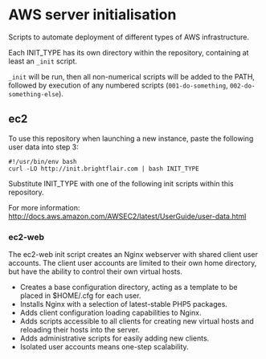# AWS server initialisation

Scripts to automate deployment of different types of AWS infrastructure.

Each INIT_TYPE has its own directory within the repository, containing at least an `_init` script.

`_init` will be run, then all non-numerical scripts will be added to the PATH, followed by execution of any numbered scripts (`001-do-something`, `002-do-something-else`).

## ec2

To use this repository when launching a new instance, paste the following user data into step 3:

```
#!/usr/bin/env bash
curl -LO http://init.brightflair.com | bash INIT_TYPE
```

Substitute INIT_TYPE with one of the following init scripts within this repository.

For more information: http://docs.aws.amazon.com/AWSEC2/latest/UserGuide/user-data.html

### ec2-web

The ec2-web init script creates an Nginx webserver with shared client user accounts. The client user accounts are limited to their own home directory, but have the ability to control their own virtual hosts.

* Creates a base configuration directory, acting as a template to be placed in $HOME/.cfg for each user.
* Installs Nginx with a selection of latest-stable PHP5 packages.
* Adds client configuration loading capabilities to Nginx.
* Adds scripts accessible to all clients for creating new virtual hosts and reloading their hosts into the server.
* Adds administrative scripts for easily adding new clients.
* Isolated user accounts means one-step scalability.
